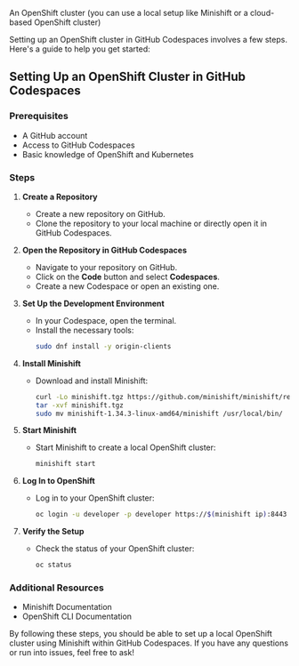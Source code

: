An OpenShift cluster (you can use a local setup like Minishift or a cloud-based OpenShift cluster)

Setting up an OpenShift cluster in GitHub Codespaces involves a few steps. Here's a guide to help you get started:

## Setting Up an OpenShift Cluster in GitHub Codespaces

### Prerequisites

- A GitHub account
- Access to GitHub Codespaces
- Basic knowledge of OpenShift and Kubernetes

### Steps

1. **Create a Repository**

   - Create a new repository on GitHub.
   - Clone the repository to your local machine or directly open it in GitHub Codespaces.

2. **Open the Repository in GitHub Codespaces**

   - Navigate to your repository on GitHub.
   - Click on the **Code** button and select **Codespaces**.
   - Create a new Codespace or open an existing one.

3. **Set Up the Development Environment**

   - In your Codespace, open the terminal.
   - Install the necessary tools:
     ```sh
     sudo dnf install -y origin-clients
     ```

4. **Install Minishift**

   - Download and install Minishift:
     ```sh
     curl -Lo minishift.tgz https://github.com/minishift/minishift/releases/download/v1.34.3/minishift-1.34.3-linux-amd64.tgz
     tar -xvf minishift.tgz
     sudo mv minishift-1.34.3-linux-amd64/minishift /usr/local/bin/
     ```

5. **Start Minishift**

   - Start Minishift to create a local OpenShift cluster:
     ```sh
     minishift start
     ```

6. **Log In to OpenShift**

   - Log in to your OpenShift cluster:
     ```sh
     oc login -u developer -p developer https://$(minishift ip):8443
     ```

7. **Verify the Setup**

   - Check the status of your OpenShift cluster:
     ```sh
     oc status
     ```

### Additional Resources

- Minishift Documentation
- OpenShift CLI Documentation

By following these steps, you should be able to set up a local OpenShift cluster using Minishift within GitHub Codespaces. If you have any questions or run into issues, feel free to ask!